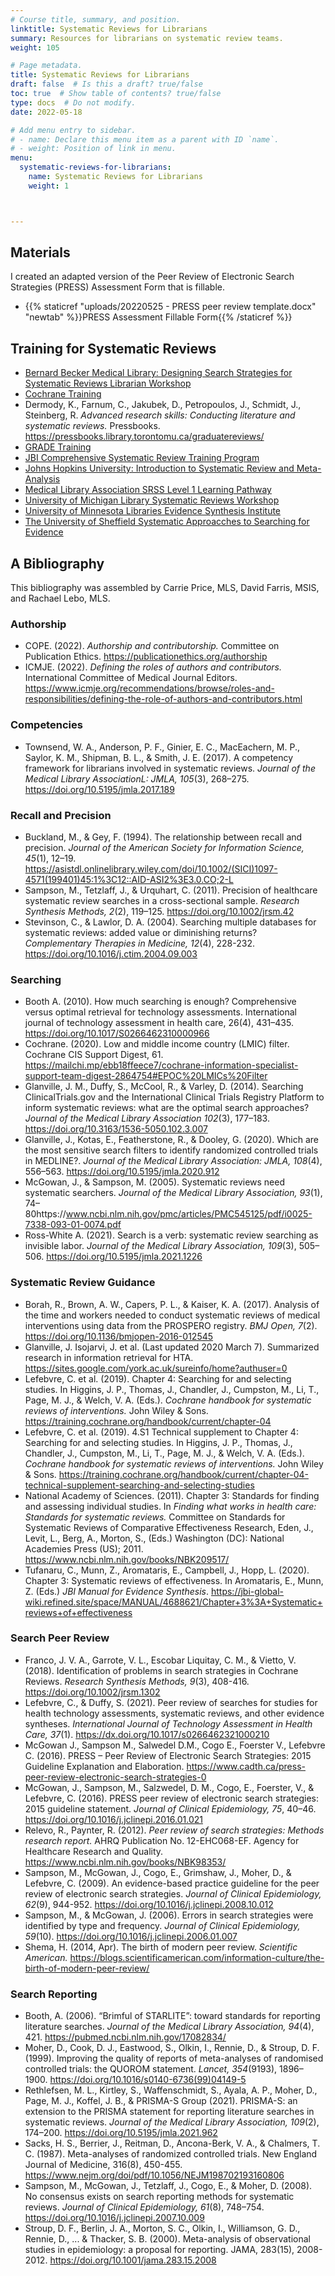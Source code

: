 ```yaml
---
# Course title, summary, and position.
linktitle: Systematic Reviews for Librarians
summary: Resources for librarians on systematic review teams.
weight: 105

# Page metadata.
title: Systematic Reviews for Librarians
draft: false  # Is this a draft? true/false
toc: true  # Show table of contents? true/false
type: docs  # Do not modify.
date: 2022-05-18

# Add menu entry to sidebar.
# - name: Declare this menu item as a parent with ID `name`.
# - weight: Position of link in menu.
menu:
  systematic-reviews-for-librarians:
    name: Systematic Reviews for Librarians
    weight: 1



---
```

## Materials

I created an adapted version of the Peer Review of Electronic Search Strategies (PRESS) Assessment Form that is fillable. 

- {{% staticref "uploads/20220525 - PRESS peer review template.docx" "newtab" %}}PRESS Assessment Fillable Form{{% /staticref %}}

## Training for Systematic Reviews
- [Bernard Becker Medical Library: Designing Search Strategies for Systematic Reviews Librarian Workshop](https://beckerguides.wustl.edu/SRClassRegistration)
- [Cochrane Training](https://training.cochrane.org/learning-events/learning-live)
- Dermody, K., Farnum, C., Jakubek, D., Petropoulos, J., Schmidt, J., Steinberg, R. *Advanced research skills: Conducting literature and systematic reviews.* Pressbooks. https://pressbooks.library.torontomu.ca/graduatereviews/
- [GRADE Training](https://www.gradeworkinggroup.org/)
- [JBI Comprehensive Systematic Review Training Program](https://jbi.global/education/systematic-review-training)
- [Johns Hopkins University: Introduction to Systematic Review and Meta-Analysis](https://www.coursera.org/learn/systematic-review)
- [Medical Library Association SRSS Level 1 Learning Pathway](http://www.medlib-ed.org/products/3375/srss-level-i-learning-pathway)
- [University of Michigan Library Systematic Reviews Workshop](https://www.lib.umich.edu/research-and-scholarship/library-workshops-and-credit-courses/systematic-reviews-workshop)
- [University of Minnesota Libraries Evidence Synthesis Institute](https://www.lib.umn.edu/about/evidence-synthesis-institute)
- [The University of Sheffield Systematic Approacches to Searching for Evidence](https://www.sheffield.ac.uk/scharr/modules/systematic-approaches-searching-evidence-online)





## A Bibliography
<p>This bibliography was assembled by Carrie Price, MLS, David Farris, MSIS, and Rachael Lebo, MLS.</p>

### Authorship
- COPE. (2022). *Authorship and contributorship.* Committee on Publication Ethics. https://publicationethics.org/authorship
- ICMJE. (2022). *Defining the roles of authors and contributors.* International Committee of Medical Journal Editors. https://www.icmje.org/recommendations/browse/roles-and-responsibilities/defining-the-role-of-authors-and-contributors.html

### Competencies

- Townsend, W. A., Anderson, P. F., Ginier, E. C., MacEachern, M. P., Saylor, K. M., Shipman, B. L., & Smith, J. E. (2017). A competency framework for librarians involved in systematic reviews. *Journal of the Medical Library AssociationL: JMLA, 105*(3), 268–275. https://doi.org/10.5195/jmla.2017.189

### Recall and Precision

- Buckland, M., & Gey, F. (1994). The relationship between recall and precision. *Journal of the American Society for Information Science, 45*(1), 12–19. https://asistdl.onlinelibrary.wiley.com/doi/10.1002/(SICI)1097-4571(199401)45:1%3C12::AID-ASI2%3E3.0.CO;2-L 
- Sampson, M., Tetzlaff, J., & Urquhart, C. (2011). Precision of healthcare systematic review searches in a cross-sectional sample. *Research Synthesis Methods, 2*(2), 119–125. https://doi.org/10.1002/jrsm.42
- Stevinson, C., & Lawlor, D. A. (2004). Searching multiple databases for systematic reviews: added value or diminishing returns? *Complementary Therapies in Medicine, 12*(4), 228-232. https://doi.org/10.1016/j.ctim.2004.09.003

### Searching
- Booth A. (2010). How much searching is enough? Comprehensive versus optimal retrieval for technology assessments. International journal of technology assessment in health care, 26(4), 431–435. https://doi.org/10.1017/S0266462310000966
- Cochrane. (2020). Low and middle income country (LMIC) filter. Cochrane CIS Support Digest, 61. https://mailchi.mp/ebb18ffeece7/cochrane-information-specialist-support-team-digest-2864754#EPOC%20LMICs%20Filter
- Glanville, J. M., Duffy, S., McCool, R., & Varley, D. (2014). Searching ClinicalTrials.gov and the International Clinical Trials Registry Platform to inform systematic reviews: what are the optimal search approaches? *Journal of the Medical Library Association 102*(3), 177–183. https://doi.org/10.3163/1536-5050.102.3.007
- Glanville, J., Kotas, E., Featherstone, R., & Dooley, G. (2020). Which are the most sensitive search filters to identify randomized controlled trials in MEDLINE?. *Journal of the Medical Library Association: JMLA, 108*(4), 556–563. https://doi.org/10.5195/jmla.2020.912 
- McGowan, J., & Sampson, M. (2005). Systematic reviews need systematic searchers. *Journal of the Medical Library Association, 93*(1), 74–80https://www.ncbi.nlm.nih.gov/pmc/articles/PMC545125/pdf/i0025-7338-093-01-0074.pdf
- Ross-White A. (2021). Search is a verb: systematic review searching as invisible labor. *Journal of the Medical Library Association, 109*(3), 505–506. https://doi.org/10.5195/jmla.2021.1226

### Systematic Review Guidance
- Borah, R., Brown, A. W., Capers, P. L., & Kaiser, K. A. (2017). Analysis of the time and workers needed to conduct systematic reviews of medical interventions using data from the PROSPERO registry. *BMJ Open, 7*(2). https://doi.org/10.1136/bmjopen-2016-012545
- Glanville, J. Isojarvi, J. et al. (Last updated 2020 March 7). Summarized research in information retrieval for HTA. https://sites.google.com/york.ac.uk/sureinfo/home?authuser=0
- Lefebvre, C. et al. (2019). Chapter 4: Searching for and selecting studies. In Higgins, J. P., Thomas, J., Chandler, J., Cumpston, M., Li, T., Page, M. J., & Welch, V. A. (Eds.). *Cochrane handbook for systematic reviews of interventions.* John Wiley & Sons. https://training.cochrane.org/handbook/current/chapter-04 
- Lefebvre, C. et al. (2019). 4.S1 Technical supplement to Chapter 4: Searching for and selecting studies. In Higgins, J. P., Thomas, J., Chandler, J., Cumpston, M., Li, T., Page, M. J., & Welch, V. A. (Eds.). *Cochrane handbook for systematic reviews of interventions.* John Wiley & Sons. https://training.cochrane.org/handbook/current/chapter-04-technical-supplement-searching-and-selecting-studies 
- National Academy of Sciences. (2011). Chapter 3: Standards for finding and assessing individual studies. In *Finding what works in health care: Standards for systematic reviews.* Committee on Standards for Systematic Reviews of Comparative Effectiveness Research, Eden, J., Levit, L., Berg, A., Morton, S., (Eds.) Washington (DC): National Academies Press (US); 2011. https://www.ncbi.nlm.nih.gov/books/NBK209517/ 
- Tufanaru, C., Munn, Z., Aromataris, E., Campbell, J., Hopp, L. (2020). Chapter 3: Systematic reviews of effectiveness. In Aromataris, E., Munn, Z. (Eds.) *JBI Manual for Evidence Synthesis*.  https://jbi-global-wiki.refined.site/space/MANUAL/4688621/Chapter+3%3A+Systematic+reviews+of+effectiveness

### Search Peer Review
- Franco, J. V. A., Garrote, V. L., Escobar Liquitay, C. M., & Vietto, V. (2018). Identification of problems in search strategies in Cochrane Reviews. *Research Synthesis Methods, 9*(3), 408-416. https://doi.org/10.1002/jrsm.1302
- Lefebvre, C., & Duffy, S. (2021). Peer review of searches for studies for health technology assessments, systematic reviews, and other evidence syntheses. *International Journal of Technology Assessment in Health Care, 37*(1). https://dx.doi.org/10.1017/s0266462321000210
- McGowan J., Sampson M., Salwedel D.M., Cogo E., Foerster V., Lefebvre C. (2016). PRESS – Peer Review of Electronic Search Strategies: 2015 Guideline Explanation and Elaboration. https://www.cadth.ca/press-peer-review-electronic-search-strategies-0
- McGowan, J., Sampson, M., Salzwedel, D. M., Cogo, E., Foerster, V., & Lefebvre, C. (2016). PRESS peer review of electronic search strategies: 2015 guideline statement. *Journal of Clinical Epidemiology, 75*, 40–46. https://doi.org/10.1016/j.jclinepi.2016.01.021 
- Relevo, R., Paynter, R. (2012). *Peer review of search strategies: Methods research report.* AHRQ Publication No. 12-EHC068-EF. Agency for Healthcare Research and Quality. https://www.ncbi.nlm.nih.gov/books/NBK98353/
- Sampson, M., McGowan, J., Cogo, E., Grimshaw, J., Moher, D., & Lefebvre, C. (2009). An evidence-based practice guideline for the peer review of electronic search strategies. *Journal of Clinical Epidemiology, 62*(9), 944-952. https://doi.org/10.1016/j.jclinepi.2008.10.012
- Sampson, M., & McGowan, J. (2006). Errors in search strategies were identified by type and frequency. *Journal of Clinical Epidemiology, 59*(10). https://doi.org/10.1016/j.jclinepi.2006.01.007
- Shema, H. (2014, Apr). The birth of modern peer review. *Scientific American.* https://blogs.scientificamerican.com/information-culture/the-birth-of-modern-peer-review/


### Search Reporting
- Booth, A. (2006). “Brimful of STARLITE”: toward standards for reporting literature searches. *Journal of the Medical Library Association, 94*(4), 421. https://pubmed.ncbi.nlm.nih.gov/17082834/
- Moher, D., Cook, D. J., Eastwood, S., Olkin, I., Rennie, D., & Stroup, D. F. (1999). Improving the quality of reports of meta-analyses of randomised controlled trials: the QUOROM statement. *Lancet, 354*(9193), 1896–1900. https://doi.org/10.1016/s0140-6736(99)04149-5 
- Rethlefsen, M. L., Kirtley, S., Waffenschmidt, S., Ayala, A. P., Moher, D., Page, M. J., Koffel, J. B., & PRISMA-S Group (2021). PRISMA-S: an extension to the PRISMA statement for reporting literature searches in systematic reviews. *Journal of the Medical Library Association, 109*(2), 174–200. https://doi.org/10.5195/jmla.2021.962   
- Sacks, H. S., Berrier, J., Reitman, D., Ancona-Berk, V. A., & Chalmers, T. C. (1987). Meta-analyses of randomized controlled trials. New England Journal of Medicine, 316(8), 450-455. https://www.nejm.org/doi/pdf/10.1056/NEJM198702193160806
- Sampson, M., McGowan, J., Tetzlaff, J., Cogo, E., & Moher, D. (2008). No consensus exists on search reporting methods for systematic reviews. *Journal of Clinical Epidemiology, 61*(8), 748–754. https://doi.org/10.1016/j.jclinepi.2007.10.009
- Stroup, D. F., Berlin, J. A., Morton, S. C., Olkin, I., Williamson, G. D., Rennie, D., ... & Thacker, S. B. (2000). Meta-analysis of observational studies in epidemiology: a proposal for reporting. JAMA, 283(15), 2008-2012. https://doi.org/10.1001/jama.283.15.2008 


